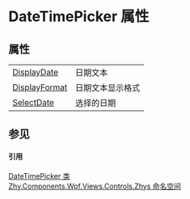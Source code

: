 # DateTimePicker 属性




## 属性
<table>
<tr>
<td><a href="P_Zhy_Components_Wpf_Views_Controls_Zhys_DateTimePicker_DisplayDate.md">DisplayDate</a></td>
<td>日期文本</td></tr>
<tr>
<td><a href="P_Zhy_Components_Wpf_Views_Controls_Zhys_DateTimePicker_DisplayFormat.md">DisplayFormat</a></td>
<td>日期文本显示格式</td></tr>
<tr>
<td><a href="P_Zhy_Components_Wpf_Views_Controls_Zhys_DateTimePicker_SelectDate.md">SelectDate</a></td>
<td>选择的日期</td></tr>
</table>

## 参见


#### 引用
<a href="T_Zhy_Components_Wpf_Views_Controls_Zhys_DateTimePicker.md">DateTimePicker 类</a>  
<a href="N_Zhy_Components_Wpf_Views_Controls_Zhys.md">Zhy.Components.Wpf.Views.Controls.Zhys 命名空间</a>  
